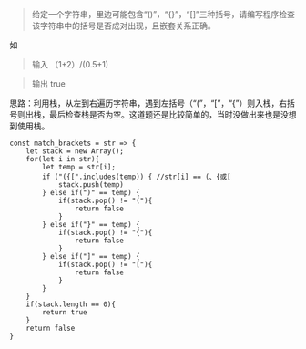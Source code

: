 >给定一个字符串，里边可能包含“()”，“{}”，“[]”三种括号，请编写程序检查该字符串中的括号是否成对出现，且嵌套关系正确。

如

>输入 （1+2）/(0.5+1)

>输出  true

思路：利用栈，从左到右遍历字符串，遇到左括号（“(”，“[”，“{”）则入栈，右括号则出栈，最后检查栈是否为空。这道题还是比较简单的，当时没做出来也是没想到使用栈。

    const match_brackets = str => {
        let stack = new Array();
        for(let i in str){
            let temp = str[i];
            if ("({[".includes(temp)) {	//str[i] == (、{或[
                stack.push(temp)
            } else if(")" == temp) {
                if(stack.pop() != "("){
                    return false
                }
            } else if("}" == temp) {
                if(stack.pop() != "{"){
                    return false
                }
            } else if("]" == temp) {
                if(stack.pop() != "["){
                    return false
                }
            }
        }
        if(stack.length == 0){
            return true
        }
        return false
    }